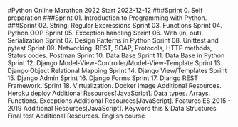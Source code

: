 #Python Online Marathon 2022
Start 2022-12-12
###Sprint 0. Self preparation
###Sprint 01. Introduction to Programming with Python.
###Sprint 02. String. Regular Expressions
Sprint 03. Functions
Sprint 04. Python OOP
Sprint 05. Exception handling
Sprint 06. With (in, out). Serialization
Sprint 07. Design Patterns in Python
Sprint 08. Unittest and pytest
Sprint 09. Networking. REST, SOAP, Protocols, HTTP methods, Status codes. Postman
Sprint 10. Data Base
Sprint 11. Data Base in Python
Sprint 12. Django Model-View-Controller/Model-View-Template
Sprint 13. Django Object Relational Mapping
Sprint 14. Django View/Templates
Sprint 15. Django Admin
Sprint 16. Django Forms
Sprint 17. Django REST Framework.
Sprint 18. Virtualization. Docker image
Additional Resources. Heroku deploy
Additional Resources[JavaScript]. Data types. Arrays. Functions. Exceptions
Additional Resources[JavaScript]. Features ES 2015 - 2019
Additional Resources[JavaScript]. Keyword this & Data Structures
Final test
Additional Resources. English course
